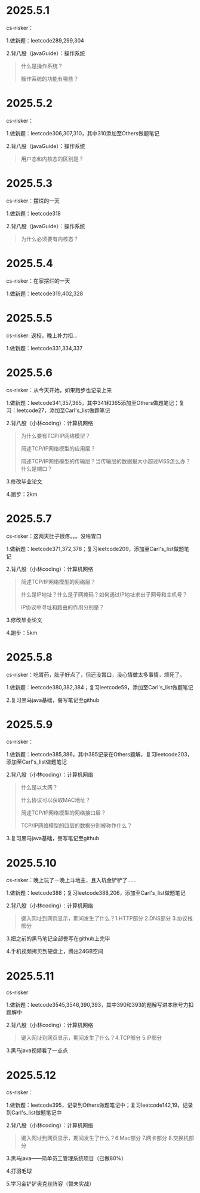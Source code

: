 # 2025.5.1
cs-risker：

1.做新题：leetcode289,299,304

2.背八股（javaGuide）：操作系统
> 什么是操作系统？
> 
> 操作系统的功能有哪些？

# 2025.5.2
cs-risker：

1.做新题：leetcode306,307,310，其中310添加至Others做题笔记

2.背八股（javaGuide）：操作系统
> 用户态和内核态的区别是？

# 2025.5.3
cs-risker：摆烂的一天

1.做新题：leetcode318

2.背八股（javaGuide）：操作系统
> 为什么必须要有内核态？

# 2025.5.4
cs-risker：在家摆烂的一天

1.做新题：leetcode319,402,328

# 2025.5.5
cs-risker: 返校，晚上补力扣...

1.做新题：leetcode331,334,337

# 2025.5.6
cs-risker：从今天开始，如果跑步也记录上来

1.做新题：leetcode341,357,365，其中341和365添加至Others做题笔记；复习：leetcode27，添加至Carl's_list做题笔记

2.背八股（小林coding）：计算机网络
> 为什么要有TCP/IP网络模型？
>
> 简述TCP/IP网络模型的应用层？
>
> 简述TCP/IP网络模型的传输层？当传输层的数据报大小超过MSS怎么办？什么是端口？

3.修改毕业论文

4.跑步：2km

# 2025.5.7
cs-risker：这两天肚子很疼。。。没啥胃口

1.做新题：leetcode371,372,378；复习leetcode209，添加至Carl's_list做题笔记

2.背八股（小林coding）：计算机网络
> 简述TCP/IP网络模型的网络层？
>
> 什么是IP地址？什么是子网掩码？如何通过IP地址求出子网号和主机号？
>
> IP协议中寻址和路由的作用分别是？

3.修改毕业论文

4.跑步：5km

# 2025.5.8
cs-risker：吃胃药，肚子好点了，但还没胃口，没心情做太多事情，烦死了。

1.做新题：leetcode380,382,384；复习leetcode59，添加至Carl's_list做题笔记

2.复习黑马java基础，誊写笔记至github

# 2025.5.9
cs-risker：

1.做新题：leetcode385,386，其中385记录在Others题解，复习leetcode203，添加至Carl's_list做题笔记

2.背八股（小林coding）：计算机网络
> 什么是以太网？
>
> 什么协议可以获取MAC地址？
>
> 简述TCP/IP网络模型的网络接口层？
>
> TCP/IP网络模型的四层的数据分别被称作什么？

3.复习黑马java基础，誊写笔记至github

# 2025.5.10
cs-risker：晚上玩了一晚上斗地主，且入坑金铲铲了......

1.做新题：leetcode388；复习leetcode388,206，添加至Carl's_list做题笔记

2.背八股（小林coding）：计算机网络
> 键入网址到网页显示，期间发生了什么？1.HTTP部分 2.DNS部分 3.协议栈部分

3.把之前的黑马笔记全部誊写在github上完毕

4.手机视频拷贝到硬盘上，腾出24GB空间

# 2025.5.11
cs-risker

1.做新题：leetcode3545,3546,390,393，其中390和393的题解写进本账号力扣题解中

2.背八股（小林coding）：计算机网络
> 键入网址到网页显示，期间发生了什么？4.TCP部分 5.IP部分

3.黑马java视频看了一点点

# 2025.5.12
cs-risker：

1.做新题：leetcode395，记录到Others做题笔记中；复习leetcode142,19，记录到Carl's_list做题笔记中

2.背八股（小林coding）：计算机网络
> 键入网址到网页显示，期间发生了什么？6.Mac部分 7.网卡部分 8.交换机部分

3.黑马java——简单员工管理系统项目（已做80%）

4.打羽毛球

5.学习金铲铲奥克丝阵容（暂未实战）

